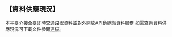 ## 【資料供應現況】


本平臺介接全臺即時交通路況資料並對外開放API動靜態資料服務
如需查詢資料供應現況可下載文件參閱[連結](https://docs.google.com/viewer?url=https:XXXX?raw=true)。
